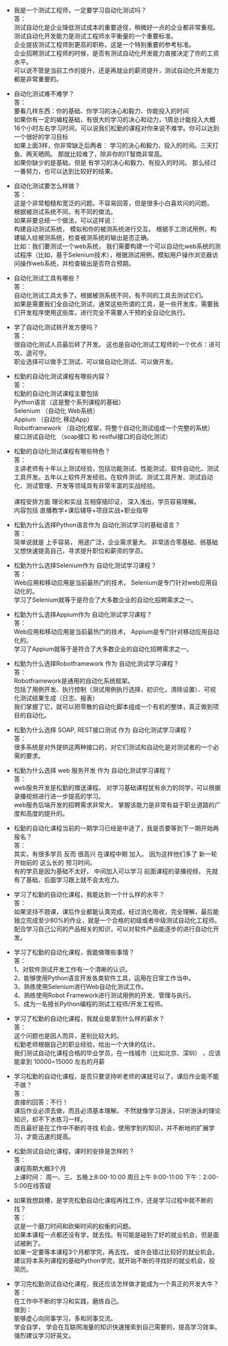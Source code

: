 - 我是一个测试工程师，一定要学习自动化测试吗？<br>
答： <br>
测试自动化是企业降低测试成本的重要途径，稍微好一点的企业都非常重视。<br>
测试自动化开发能力是测试工程师水平衡量的一个重要标准。 <br>
企业提拔测试工程师到更高的职称，这是一个特别重要的参考标准。<br>
企业招聘测试工程师的时候，是否有测试自动化开发能力直接决定了你的工资水平。<br>
可以说不管是当前工作的提升，还是再就业的薪资提升，测试自动化开发能力都是非常重要的。<br>
  

- 自动化测试难不难学？<br>
答：<br>
要看几样东西：你的基础、你学习的决心和毅力、你能投入的时间<br>
如果你有一定的编程基础，有很大的学习的决心和动力，1周总计能投入大概 16个小时左右学习时间，可以说我们松勤的课程对你来说不难学。你可以达到一个很好的学习目标<br>
如果上面3样，你非常缺乏后两者：  学习的决心和毅力、投入的时间。三天打鱼、两天晒网。 那就比较难了，除非你的IT智商非常高。<br>
如果你缺少的是基础，但是 有学习的决心和毅力、有投入的时间。 那么经过一番努力，也可以达到比较好的结果。<br>


- 自动化测试要怎么样做？<br>
答： <br>
这是个非常粗糙和宽泛的问题。不容易回答，但是很多小白喜欢问的问题。<br>
根据被测试系统不同，有不同的做法。<br> 
如果非要总结一个做法，可以这样说： <br>
构建自动测试系统， 模拟和你的被测系统进行交互。 根据手工测试用例，构建输入给被测系统，检查被测系统的输出是否正确。<br>
比如：我们要测试一个web系统， 我们需要构建一个可以自动化web系统的测试程序（比如，基于Selenium技术），根据测试用例，模拟用户操作浏览器访问操作web系统，并检查输出是否符合预期。<br>




- 自动化测试工具有哪些？<br>
答：<br>
自动化测试工具太多了。根据被测系统不同，有不同的工具去测试它们。<br>
如果是需要我们全自动化测试，通常这些所谓的工具，是一些开发库，需要我们开发程序使用这些库，进行完全不需要人干预的全自动化执行。<br>



- 学了自动化测试转开发方便吗？<br>
答：<br>
很自动化测试人员最后转了开发。 这也是自动化测试工程师的一个优点：进可攻、退可守。 <br>
职业选择可以做手工测试、可以做自动化测试、可以做开发。<br>

- 松勤的自动化测试课程有哪些内容？<br>
答：<br>
松勤的自动化测试课程主要包括 <br>
Python语言（这是整个系列课程的基础）<br>
Selenium  （自动化 Web系统）<br>
Appium    （自动化 移动App）<br>
Robotframework  （自动化框架，将整个自动化测试组成一个完整的系统）<br>
接口测试自动化 （soap接口 和 restful接口的自动化测试）<br>



- 松勤的自动化测试课程有哪些特色？<br>
答：<br>
主讲老师有十年以上测试经验，包括功能测试、性能测试、软件自动化、测试工具开发。五年以上软件开发经验。在软件测试、测试工具开发、测试自动化、测试管理、开发等领域具有非常丰富的实战经验。<br><br>
课程安排方面 理论和实战 互相穿插印证， 深入浅出，学员容易理解。<br>
内容包括 直播教学+课后辅导+项目实战+职业指导<br>



- 松勤为什么选择Python语言作为 自动化测试学习的基础语言？<br>
答：<br>
简单说就是 上手容易， 用途广泛，企业需求量大。 非常适合零基础、弱基础又想快速提高自己，寻求提升职位和薪资的学员。<br>


- 松勤为什么选择Selenium作为 自动化测试学习课程？<br>
答： <br>
Web应用和移动应用是当前最热门的技术， Selenium是专门针对web应用自动化的。<br>
学习了Selenium就等于是符合了大多数企业的自动化招聘需求之一。<br>


- 松勤为什么选择Appium作为 自动化测试学习课程？<br>
答： <br>
Web应用和移动应用是当前最热门的技术， Appium是专门针对移动应用自动化的。<br>
学习了Appium就等于是符合了大多数企业的自动化招聘需求之一。<br>


- 松勤为什么选择Robotframework 作为 自动化测试学习课程？<br>
答：<br>
Robotframework是通用的自动化系统框架。 <br>
包括了用例开发、执行控制（测试用例执行选择，初识化，清除设置）、可视化测试结果生成（日志、报表）<br>
我们掌握了它，就可以把零散的自动化脚本组成一个有机的整体，真正做到项目的自动化。<br>


- 松勤为什么选择 SOAP, REST接口测试 作为 自动化测试学习课程？<br>
答：<br>
很多系统是对外提供这两种接口的，对它们测试和自动化是对测试者的一个必需的要求。<br>

 
- 松勤为什么选择 web 服务开发 作为 自动化测试学习课程？<br>
答：<br>
web服务开发是松勤的赠送课程。 对学习基础课程犹有余力的同学，可以根据录播视频进行进一步提高的学习。<br>
web服务后端开发的招聘需求非常大， 掌握该能力是非常有益于职业道路的广度和高度的提升的。<br>


- 松勤的自动化课程当前的一期学习已经是中途了，我是否要等到下一期开始再报名？<br>
答：<br>
其实，有很多学员 反而 很高兴  在课程中期 加入。 因为这样他们多了 新一轮开始前的 这么长的 预习时间。<br>
有的学员是因为基础不太好， 中间加入可以学习 前面课程的录播视频， 先就有了基础，后面学习跟上就不会太吃力。<br>


- 学习了松勤的自动化课程，我能达到一个什么样的水平？<br>
答：<br>
如果坚持不翘课，课后作业都能认真完成，经过消化吸收，完全理解，最后能独立完成至少80%的作业，就是一个合格的初级或者中级测试自动化工程师。<br>
配合学习自己公司的产品相关的知识，可以对软件产品能逐步的进行自动化开发。<br>




- 学习了松勤的自动化课程，我能做哪些事情？<br>
答：<br>
1、对软件测试开发工作有一个清晰的认识。<br>
2、能够使用Python语言开发各类软件工具，运用在日常工作当中。<br>
3、熟练使用Selenium进行Web自动化测试工作。<br>
4、熟练使用Robot Framework进行测试用例的开发、管理与执行。<br>
5、成为一名擅长Python编程的测试工程师/开发工程师。<br>




- 学习了松勤的自动化课程，我就业能拿到什么样的薪水？<br>
答：<br>
这个问题也是因人而异，差别比较大的。<br>
松勤老师根据自己的职业经验，给出一个大体的估计。<br>
我们测试自动化课程合格的毕业学员，在一线城市（比如北京、深圳） ，应该能拿到 10000~15000 左右的月薪<br>
 
- 学习松勤的自动化课程，是否只要坚持听老师的课就可以了，课后作业能不能不做？<br>
答：<br>
直接的回答：不行！<br>
课后作业必须去做，而且必须基本理解。 不然就像学习游泳，只听游泳的理论知识，却不下水练习一样。<br>
而且最好是在工作中不断的寻找 机会，使用学到的知识，并不断地的扩展学习，才能迅速的提高。<br>



- 松勤测试自动化课程，课时的安排是怎样的？<br>
答：<br>
课程周期大概3个月<br>
上课时间：	周一、三、五晚上8:00-10:00    周日上午 9:00-11:00  下午：2:00-5:00在线答疑<br>




- 如果我想跳槽，是学完松勤自动化课程再找工作，还是学习过程中就不断的找？<br>
答：<br>
这是一个磨刀时间和砍柴时间的权衡的问题。<br>
如果本课程一点都还没有学，就去找。有可能是碰到了好的就业机会，但是面试被刷了。<br>
如果一定要等本课程3个月都学完，再去找， 或许会错过比较好的就业机会。<br>
建议将本系列课程的基础Python学完，就开始不断的寻找好的就业机会，投简历。 <br>



- 学习完松勤测试自动化课程，我还应该怎样做才能成为一个真正的开发大牛？<br>
答：<br>
在工作中不断的学习和实践，磨炼自己。 <br>
做到：<br>
能够虚心向同事学习，多和同事交流。<br>
学会自学， 学会在互联网海量的知识快速搜索到自己需要的，提高学习效率。 强烈建议学习好英文。<br>




